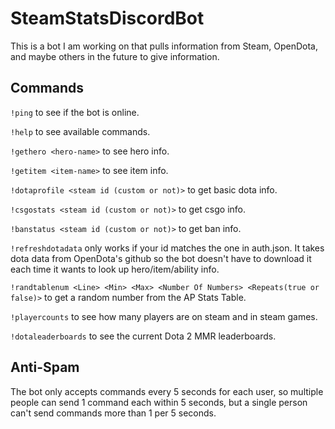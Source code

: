 # SteamStatsDiscordBot
This is a bot I am working on that pulls information from Steam, OpenDota, and maybe others in the future to give information.
## Commands
`!ping` to see if the bot is online.

`!help` to see available commands.

`!gethero <hero-name>` to see hero info.

`!getitem <item-name>` to see item info.

`!dotaprofile <steam id (custom or not)>` to get basic dota info.

`!csgostats <steam id (custom or not)>` to get csgo info.

`!banstatus <steam id (custom or not)>` to get ban info.

`!refreshdotadata` only works if your id matches the one in auth.json. It takes dota data from OpenDota's github so the bot doesn't have to download it each time it wants to look up hero/item/ability info.

`!randtablenum <Line> <Min> <Max> <Number Of Numbers> <Repeats(true or false)>` to get a random number from the AP Stats Table.

`!playercounts` to see how many players are on steam and in steam games.

`!dotaleaderboards` to see the current Dota 2 MMR leaderboards.
## Anti-Spam
The bot only accepts commands every 5 seconds for each user, so multiple people can send 1 command each within 5 seconds, but a single person can't send commands more than 1 per 5 seconds.
